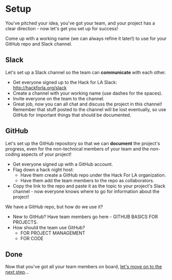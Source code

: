 # Setup

You've pitched your idea, you've got your team, and your project has a clear direction - now let's get you set up for success!

Come up with a working name (we can always refine it later!) to use for your GitHub repo and Slack channel.

## Slack

Let's set up a Slack channel so the team can **communicate** with each other.

* Get everyone signed up to the Hack for LA Slack: http://hackforla.org/slack
* Create a channel with your working name (use dashes for the spaces).
* Invite everyone on the team to the channel.
* Great job, now you can all chat and discuss the project in this channel!  Remember that stuff posted to the channel will be lost eventually, so use GitHub for important things that should be documented.

## GitHub

Let's set up the GitHub repository so that we can **document** the project's progress, even for the non-technical members of your team and the non-coding aspects of your project!

* Get everyone signed up with a GitHub account.
* Flag down a hack night host:
  * Have them create a GitHub repo under the Hack For LA organization.
  * Have them add the team members to the repo as collaborators.
* Copy the link to the repo and paste it as the topic to your project's Slack channel - now everyone knows where to go for information about the project!

We have a GitHub repo, but how do we use it?

* New to GitHub?  Have team members go here - GITHUB BASICS FOR PROJECTS.
* How should the team use GitHub?
  * FOR PROJECT MANAGEMENT
  * FOR CODE

## Done

Now that you've got all your team members on board, [let's move on to the next step](research-phase.html)...

